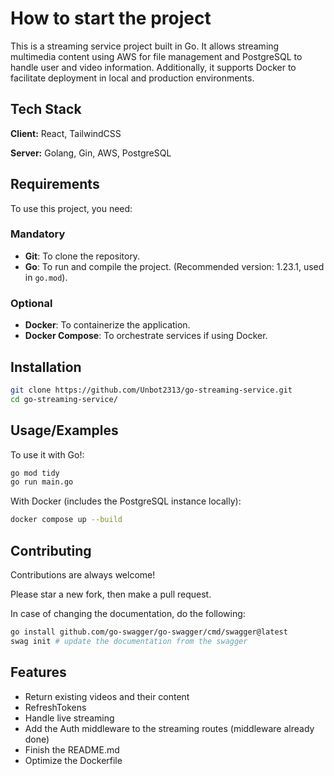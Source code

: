 # How to start the project

This is a streaming service project built in Go. It allows streaming multimedia content using AWS for file management and PostgreSQL to handle user and video information. Additionally, it supports Docker to facilitate deployment in local and production environments.

## Tech Stack

**Client:** React, TailwindCSS

**Server:** Golang, Gin, AWS, PostgreSQL

## Requirements

To use this project, you need:

### Mandatory

- **Git**: To clone the repository.
- **Go**: To run and compile the project. (Recommended version: 1.23.1, used in `go.mod`).

### Optional

- **Docker**: To containerize the application.
- **Docker Compose**: To orchestrate services if using Docker.

## Installation

```bash
git clone https://github.com/Unbot2313/go-streaming-service.git
cd go-streaming-service/
```

## Usage/Examples

To use it with Go!:

```bash
go mod tidy
go run main.go
```

With Docker (includes the PostgreSQL instance locally):

```bash
docker compose up --build
```

## Contributing

Contributions are always welcome!

Please star a new fork, then make a pull request.

In case of changing the documentation, do the following:

```bash
go install github.com/go-swagger/go-swagger/cmd/swagger@latest
swag init # update the documentation from the swagger
```

## Features

- Return existing videos and their content
- RefreshTokens
- Handle live streaming
- Add the Auth middleware to the streaming routes (middleware already done)
- Finish the README.md
- Optimize the Dockerfile